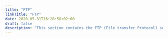 ```yaml
---
title: "FTP"
linkTitle: "FTP" 
date: 2020-05-31T16:20:58+02:00
draft: false
description: "This section contains the FTP (File transfer Protocol) section." 
---
```




